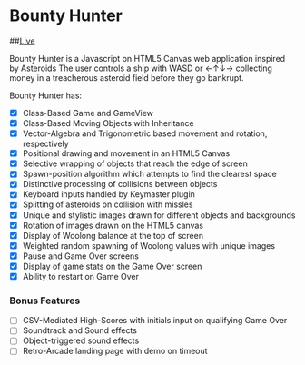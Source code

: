 # Bounty Hunter

##[Live][live]

[live]: http://www.mikebudnick.com/bountyhunter

Bounty Hunter is a Javascript on HTML5 Canvas web application inspired by Asteroids
The user controls a ship with WASD or ←↑↓→ collecting money in a treacherous asteroid
field before they go bankrupt.


Bounty Hunter has:

<!-- This is a Markdown checklist. Use it to keep track of your progress! -->

- [x] Class-Based Game and GameView
- [x] Class-Based Moving Objects with Inheritance
- [x] Vector-Algebra and Trigonometric based movement and rotation, respectively
- [x] Positional drawing and movement in an HTML5 Canvas
- [x] Selective wrapping of objects that reach the edge of screen
- [x] Spawn-position algorithm which attempts to find the clearest space
- [x] Distinctive processing of collisions between objects
- [x] Keyboard inputs handled by Keymaster plugin
- [x] Splitting of asteroids on collision with missles
- [x] Unique and stylistic images drawn for different objects and backgrounds
- [x] Rotation of images drawn on the HTML5 canvas
- [x] Display of Woolong balance at the top of screen
- [x] Weighted random spawning of Woolong values with unique images
- [x] Pause and Game Over screens
- [x] Display of game stats on the Game Over screen
- [x] Ability to restart on Game Over

### Bonus Features
- [ ] CSV-Mediated High-Scores with initials input on qualifying Game Over
- [ ] Soundtrack and Sound effects
- [ ] Object-triggered sound effects
- [ ] Retro-Arcade landing page with demo on timeout
